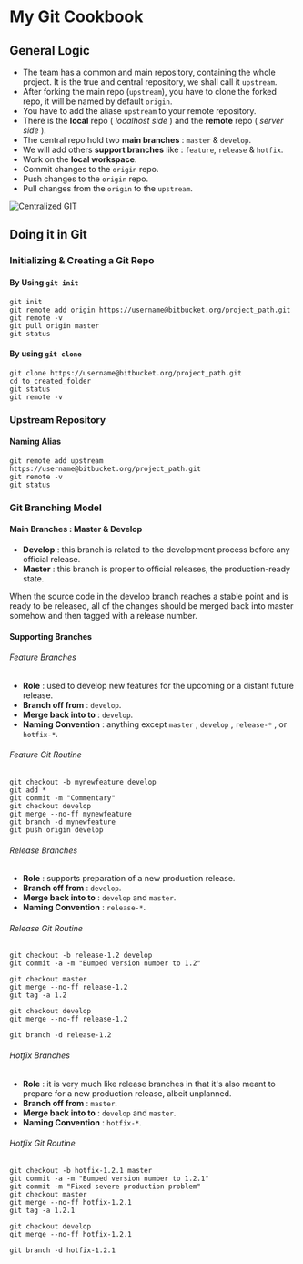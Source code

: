 # My Git Cookbook

## General Logic

+ The team has a common and main repository, containing the whole project. It is the true and central repository, we shall call it `upstream`.
+ After forking the main repo (`upstream`), you have to clone the forked repo, it will be named by default `origin`.
+ You have to add the aliase `upstream` to your remote repository.
+ There is the **local** repo ( *localhost side* ) and the **remote** repo ( *server side* ).
+ The central repo hold two **main branches** : `master` & `develop`.
+ We will add others **support branches** like : `feature`, `release` & `hotfix`.
+ Work on the **local workspace**.
+ Commit changes to the `origin` repo.
+ Push changes to the `origin` repo.
+ Pull changes from the `origin` to the `upstream`.

![Centralized GIT](./imgs/centralized-git.png=400x)


## Doing it in Git

### Initializing & Creating a Git Repo

#### By Using `git init`

```
git init
git remote add origin https://username@bitbucket.org/project_path.git
git remote -v
git pull origin master
git status
```

#### By using `git clone`

```
git clone https://username@bitbucket.org/project_path.git
cd to_created_folder
git status
git remote -v
```

### Upstream Repository

#### Naming Alias
```
git remote add upstream https://username@bitbucket.org/project_path.git
git remote -v
git status
```

### Git Branching Model

#### Main Branches : Master & Develop

+ **Develop** : this branch is related to the development process before any official release.
+ **Master** : this branch is proper to official releases, the production-ready state.


When the source code in the develop branch reaches a stable point and is ready to be released, all of the changes should be merged back into master somehow and then tagged with a release number.

#### Supporting Branches
###### Feature Branches

+ **Role** : used to develop new features for the upcoming or a distant future release.
+ **Branch off from** : `develop`.
+ **Merge back into to** :  `develop`.
+ **Naming Convention** : anything except `master` , `develop` , `release-*` , or `hotfix-*`.

###### Feature Git Routine
```
git checkout -b mynewfeature develop
git add *
git commit -m "Commentary"
git checkout develop
git merge --no-ff mynewfeature
git branch -d mynewfeature
git push origin develop
```

###### Release Branches

+ **Role** : supports preparation of a new production release.
+ **Branch off from** : `develop`.
+ **Merge back into to** :  `develop` and `master`.
+ **Naming Convention** : `release-*`.

###### Release Git Routine

```
git checkout -b release-1.2 develop
git commit -a -m "Bumped version number to 1.2"

git checkout master
git merge --no-ff release-1.2
git tag -a 1.2

git checkout develop
git merge --no-ff release-1.2

git branch -d release-1.2
```


###### Hotfix Branches

+ **Role** : it is very much like release branches in that it's also meant to prepare for a new production release, albeit unplanned.
+ **Branch off from** : `master`.
+ **Merge back into to** :  `develop` and `master`.
+ **Naming Convention** : `hotfix-*`.

###### Hotfix Git Routine
```
git checkout -b hotfix-1.2.1 master
git commit -a -m "Bumped version number to 1.2.1"
git commit -m "Fixed severe production problem"
git checkout master
git merge --no-ff hotfix-1.2.1
git tag -a 1.2.1

git checkout develop
git merge --no-ff hotfix-1.2.1

git branch -d hotfix-1.2.1
```
